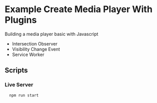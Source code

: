 # Example Create Media Player With Plugins

Building a media player basic with Javascript

- Intersection Observer
- Visibility Change Event
- Service Worker

## Scripts

### Live Server

```
  npm run start
```